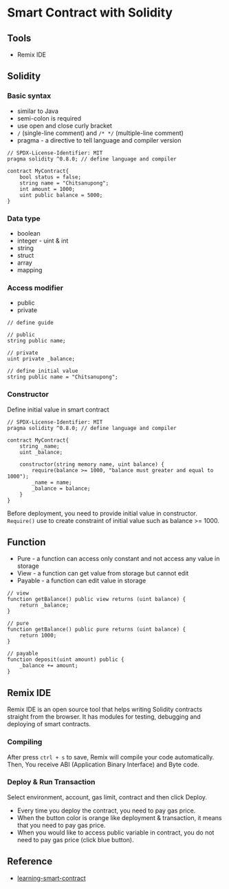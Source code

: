 # Smart Contract with Solidity

## Tools

- Remix IDE

## Solidity

### Basic syntax

- similar to Java
- semi-colon is required
- use open and close curly bracket
- `/` (single-line comment) and `/* */` (multiple-line comment)
- pragma - a directive to tell language and compiler version

```
// SPDX-License-Identifier: MIT
pragma solidity ^0.8.0; // define language and compiler

contract MyContract{
    bool status = false;
    string name = "Chitsanupong";
    int amount = 1000;
    uint public balance = 5000;
}
```

### Data type

- boolean
- integer - uint & int
- string
- struct
- array
- mapping

### Access modifier

- public
- private

```
// define guide

// public
string public name;

// private
uint private _balance;

// define initial value
string public name = "Chitsanupong";

```

### Constructor

Define initial value in smart contract

```
// SPDX-License-Identifier: MIT
pragma solidity ^0.8.0; // define language and compiler

contract MyContract{
    string _name;
    uint _balance;

    constructor(string memory name, uint balance) {
        require(balance >= 1000, "balance must greater and equal to 1000");
        _name = name;
        _balance = balance;
    }
}
```

Before deployment, you need to provide initial value in constructor. `Require()` use to create constraint of initial value such as balance >= 1000.

## Function

- Pure - a function can access only constant and not access any value in storage
- View - a function can get value from storage but cannot edit
- Payable - a function can edit value in storage

```
// view
function getBalance() public view returns (uint balance) {
    return _balance;
}

// pure
function getBalance() public pure returns (uint balance) {
    return 1000;
}

// payable
function deposit(uint amount) public {
    _balance += amount;
}

```

## Remix IDE

Remix IDE is an open source tool that helps writing Solidity contracts straight from the browser. It has modules for testing, debugging and deploying of smart contracts.

### Compiling

After press `ctrl + s` to save, Remix will compile your code automatically. Then, You receive ABI (Application Binary Interface) and Byte code.

### Deploy & Run Transaction

Select environment, account, gas limit, contract and then click Deploy.

- Every time you deploy the contract, you need to pay gas price.
- When the button color is orange like deployment & transaction, it means that you need to pay gas price.
- When you would like to access public variable in contract, you do not need to pay gas price (click blue button).

## Reference

- [learning-smart-contract](https://github.com/kongruksiamza/learning-smart-contract)
